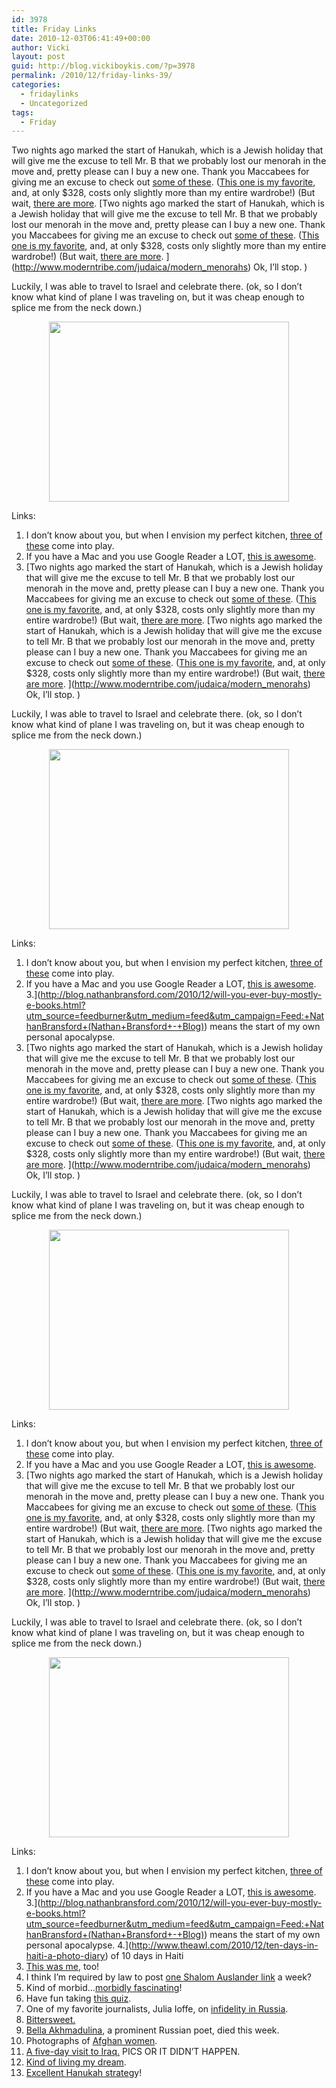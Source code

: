 ```yaml
---
id: 3978
title: Friday Links
date: 2010-12-03T06:41:49+00:00
author: Vicki
layout: post
guid: http://blog.vickiboykis.com/?p=3978
permalink: /2010/12/friday-links-39/
categories:
  - fridaylinks
  - Uncategorized
tags:
  - Friday
---
```

Two nights ago marked the start of Hanukah, which is a Jewish holiday that will give me the excuse to tell Mr. B that we probably lost our menorah in the move and, pretty please can I buy a new one. Thank you Maccabees for giving me an excuse to check out [some of these](http://design-milk.com/modern-menorahs/). ([This one is my favorite](http://www.allmodern.com/Moooi-MOABM7-B-MOI1064.html?SSAID=276135&refid=SS276135), and, at only $328, costs only slightly more than my entire wardrobe!) (But wait, [there are more](http://ifitshipitshere.blogspot.com/2009/11/201-beautiful-modern-menorahs-for-2009.html). [Two nights ago marked the start of Hanukah, which is a Jewish holiday that will give me the excuse to tell Mr. B that we probably lost our menorah in the move and, pretty please can I buy a new one. Thank you Maccabees for giving me an excuse to check out [some of these](http://design-milk.com/modern-menorahs/). ([This one is my favorite](http://www.allmodern.com/Moooi-MOABM7-B-MOI1064.html?SSAID=276135&refid=SS276135), and, at only $328, costs only slightly more than my entire wardrobe!) (But wait, [there are more](http://ifitshipitshere.blogspot.com/2009/11/201-beautiful-modern-menorahs-for-2009.html). ](http://www.moderntribe.com/judaica/modern_menorahs) Ok, I&#8217;ll stop. )

Luckily, I was able to travel to Israel and celebrate there. (ok, so I don&#8217;t know what kind of plane I was traveling on, but it was cheap enough to splice me from the neck down.)

<p style="text-align: center;">
  <a href="http://blog.vickiboykis.com/wp-content/uploads/2010/12/Photo-on-2010-12-03-at-06.23.jpg"><img class="aligncenter size-full wp-image-3979" title="Photo on 2010-12-03 at 06.23" src="http://blog.vickiboykis.com/wp-content/uploads/2010/12/Photo-on-2010-12-03-at-06.23.jpg" alt="" width="384" height="288" /></a>
</p>

<p style="text-align: left;">
  Links:
</p>

  1. I don&#8217;t know about you, but when I envision my perfect kitchen, [three of these](http://design-milk.com/swissarmius-kitchen-tools-holder/) come into play.
  2. If you have a Mac and you use Google Reader a LOT, [this is awesome](http://smokingapples.com/software/reviews/reeder-mac/).
  3. [Two nights ago marked the start of Hanukah, which is a Jewish holiday that will give me the excuse to tell Mr. B that we probably lost our menorah in the move and, pretty please can I buy a new one. Thank you Maccabees for giving me an excuse to check out [some of these](http://design-milk.com/modern-menorahs/). ([This one is my favorite](http://www.allmodern.com/Moooi-MOABM7-B-MOI1064.html?SSAID=276135&refid=SS276135), and, at only $328, costs only slightly more than my entire wardrobe!) (But wait, [there are more](http://ifitshipitshere.blogspot.com/2009/11/201-beautiful-modern-menorahs-for-2009.html). [Two nights ago marked the start of Hanukah, which is a Jewish holiday that will give me the excuse to tell Mr. B that we probably lost our menorah in the move and, pretty please can I buy a new one. Thank you Maccabees for giving me an excuse to check out [some of these](http://design-milk.com/modern-menorahs/). ([This one is my favorite](http://www.allmodern.com/Moooi-MOABM7-B-MOI1064.html?SSAID=276135&refid=SS276135), and, at only $328, costs only slightly more than my entire wardrobe!) (But wait, [there are more](http://ifitshipitshere.blogspot.com/2009/11/201-beautiful-modern-menorahs-for-2009.html). ](http://www.moderntribe.com/judaica/modern_menorahs) Ok, I&#8217;ll stop. )

Luckily, I was able to travel to Israel and celebrate there. (ok, so I don&#8217;t know what kind of plane I was traveling on, but it was cheap enough to splice me from the neck down.)

<p style="text-align: center;">
  <a href="http://blog.vickiboykis.com/wp-content/uploads/2010/12/Photo-on-2010-12-03-at-06.23.jpg"><img class="aligncenter size-full wp-image-3979" title="Photo on 2010-12-03 at 06.23" src="http://blog.vickiboykis.com/wp-content/uploads/2010/12/Photo-on-2010-12-03-at-06.23.jpg" alt="" width="384" height="288" /></a>
</p>

<p style="text-align: left;">
  Links:
</p>

  1. I don&#8217;t know about you, but when I envision my perfect kitchen, [three of these](http://design-milk.com/swissarmius-kitchen-tools-holder/) come into play.
  2. If you have a Mac and you use Google Reader a LOT, [this is awesome](http://smokingapples.com/software/reviews/reeder-mac/).
  3.](http://blog.nathanbransford.com/2010/12/will-you-ever-buy-mostly-e-books.html?utm_source=feedburner&utm_medium=feed&utm_campaign=Feed:+NathanBransford+(Nathan+Bransford+-+Blog)) means the start of my own personal apocalypse.
  4. [Two nights ago marked the start of Hanukah, which is a Jewish holiday that will give me the excuse to tell Mr. B that we probably lost our menorah in the move and, pretty please can I buy a new one. Thank you Maccabees for giving me an excuse to check out [some of these](http://design-milk.com/modern-menorahs/). ([This one is my favorite](http://www.allmodern.com/Moooi-MOABM7-B-MOI1064.html?SSAID=276135&refid=SS276135), and, at only $328, costs only slightly more than my entire wardrobe!) (But wait, [there are more](http://ifitshipitshere.blogspot.com/2009/11/201-beautiful-modern-menorahs-for-2009.html). [Two nights ago marked the start of Hanukah, which is a Jewish holiday that will give me the excuse to tell Mr. B that we probably lost our menorah in the move and, pretty please can I buy a new one. Thank you Maccabees for giving me an excuse to check out [some of these](http://design-milk.com/modern-menorahs/). ([This one is my favorite](http://www.allmodern.com/Moooi-MOABM7-B-MOI1064.html?SSAID=276135&refid=SS276135), and, at only $328, costs only slightly more than my entire wardrobe!) (But wait, [there are more](http://ifitshipitshere.blogspot.com/2009/11/201-beautiful-modern-menorahs-for-2009.html). ](http://www.moderntribe.com/judaica/modern_menorahs) Ok, I&#8217;ll stop. )

Luckily, I was able to travel to Israel and celebrate there. (ok, so I don&#8217;t know what kind of plane I was traveling on, but it was cheap enough to splice me from the neck down.)

<p style="text-align: center;">
  <a href="http://blog.vickiboykis.com/wp-content/uploads/2010/12/Photo-on-2010-12-03-at-06.23.jpg"><img class="aligncenter size-full wp-image-3979" title="Photo on 2010-12-03 at 06.23" src="http://blog.vickiboykis.com/wp-content/uploads/2010/12/Photo-on-2010-12-03-at-06.23.jpg" alt="" width="384" height="288" /></a>
</p>

<p style="text-align: left;">
  Links:
</p>

  1. I don&#8217;t know about you, but when I envision my perfect kitchen, [three of these](http://design-milk.com/swissarmius-kitchen-tools-holder/) come into play.
  2. If you have a Mac and you use Google Reader a LOT, [this is awesome](http://smokingapples.com/software/reviews/reeder-mac/).
  3. [Two nights ago marked the start of Hanukah, which is a Jewish holiday that will give me the excuse to tell Mr. B that we probably lost our menorah in the move and, pretty please can I buy a new one. Thank you Maccabees for giving me an excuse to check out [some of these](http://design-milk.com/modern-menorahs/). ([This one is my favorite](http://www.allmodern.com/Moooi-MOABM7-B-MOI1064.html?SSAID=276135&refid=SS276135), and, at only $328, costs only slightly more than my entire wardrobe!) (But wait, [there are more](http://ifitshipitshere.blogspot.com/2009/11/201-beautiful-modern-menorahs-for-2009.html). [Two nights ago marked the start of Hanukah, which is a Jewish holiday that will give me the excuse to tell Mr. B that we probably lost our menorah in the move and, pretty please can I buy a new one. Thank you Maccabees for giving me an excuse to check out [some of these](http://design-milk.com/modern-menorahs/). ([This one is my favorite](http://www.allmodern.com/Moooi-MOABM7-B-MOI1064.html?SSAID=276135&refid=SS276135), and, at only $328, costs only slightly more than my entire wardrobe!) (But wait, [there are more](http://ifitshipitshere.blogspot.com/2009/11/201-beautiful-modern-menorahs-for-2009.html). ](http://www.moderntribe.com/judaica/modern_menorahs) Ok, I&#8217;ll stop. )

Luckily, I was able to travel to Israel and celebrate there. (ok, so I don&#8217;t know what kind of plane I was traveling on, but it was cheap enough to splice me from the neck down.)

<p style="text-align: center;">
  <a href="http://blog.vickiboykis.com/wp-content/uploads/2010/12/Photo-on-2010-12-03-at-06.23.jpg"><img class="aligncenter size-full wp-image-3979" title="Photo on 2010-12-03 at 06.23" src="http://blog.vickiboykis.com/wp-content/uploads/2010/12/Photo-on-2010-12-03-at-06.23.jpg" alt="" width="384" height="288" /></a>
</p>

<p style="text-align: left;">
  Links:
</p>

  1. I don&#8217;t know about you, but when I envision my perfect kitchen, [three of these](http://design-milk.com/swissarmius-kitchen-tools-holder/) come into play.
  2. If you have a Mac and you use Google Reader a LOT, [this is awesome](http://smokingapples.com/software/reviews/reeder-mac/).
  3.](http://blog.nathanbransford.com/2010/12/will-you-ever-buy-mostly-e-books.html?utm_source=feedburner&utm_medium=feed&utm_campaign=Feed:+NathanBransford+(Nathan+Bransford+-+Blog)) means the start of my own personal apocalypse.
  4.](http://www.theawl.com/2010/12/ten-days-in-haiti-a-photo-diary) of 10 days in Haiti
  5. [This was me](http://andfaraway.net/blog/2010/12/02/its-a-matter-of-interestingness/), too!
  6. I think I&#8217;m required by law to post [one Shalom Auslander link](http://www.tabletmag.com/life-and-religion/51915/croak-and-dagger/) a week?
  7. Kind of morbid&#8230;[morbidly fascinating](http://www.huffingtonpost.com/2010/11/15/the-moment-i-knew_n_776063.html#s168258)!
  8. Have fun taking [this quiz](http://www.empireonline.com/features/posterletters/).
  9. One of my favorite journalists, Julia Ioffe, on [infidelity in Russia](http://www.slate.com/id/2276071/?from=rss).
 10. [Bittersweet.](http://theperlmanupdate.blogspot.com/2010/11/with-this-job-we-say-good-bye.html)
 11. [Bella Akhmadulina](http://www.languagehat.com/archives/004067.php), a prominent Russian poet, died this week.
 12. Photographs of [Afghan women](http://thehairpin.com/2010/11/photographs-of-afghan-women/).
 13. [A five-day visit to Iraq.](http://www.slate.com/id/2274797/) PICS OR IT DIDN&#8217;T HAPPEN.
 14. [Kind of living my dream](http://gubbiofarabia.tumblr.com/post/1710196716/oh-you-know-just-your-normal-sunday-morning).
 15. [Excellent Hanukah strateg](http://bernthis.com/wordpress/?p=3949)y!